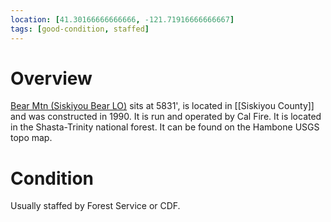 ```yaml
---
location: [41.30166666666666, -121.71916666666667]
tags: [good-condition, staffed]
---
```


# Overview

[Bear Mtn (Siskiyou Bear LO)](http://www.peakbagging.com/CALookoutPhotos/BearMtn.html) sits at 5831', is located in [[Siskiyou County]] and was constructed in 1990. It is run and operated by Cal Fire. It is located in the Shasta-Trinity national forest. It can be found on the Hambone USGS topo map.

# Condition

Usually staffed by Forest Service or CDF.